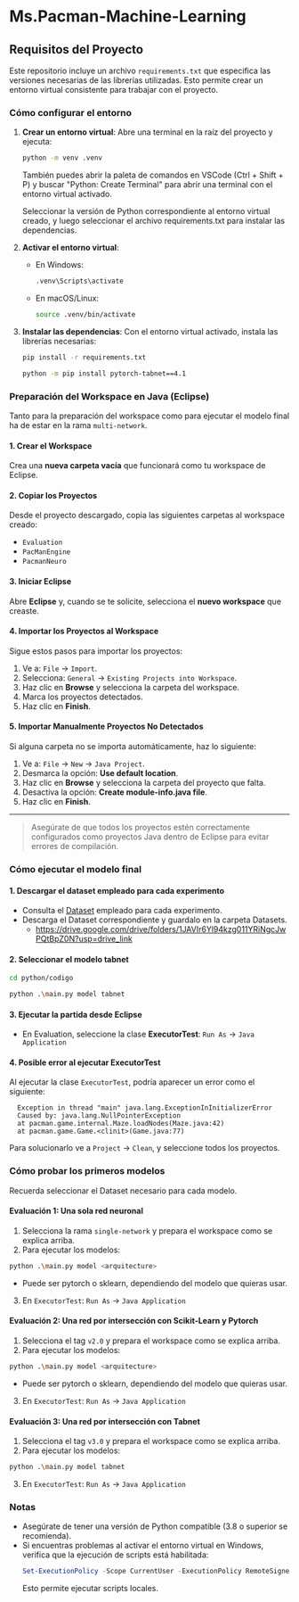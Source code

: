 # Ms.Pacman-Machine-Learning

## Requisitos del Proyecto

Este repositorio incluye un archivo `requirements.txt` que especifica las versiones necesarias de las librerías utilizadas. Esto permite crear un entorno virtual consistente para trabajar con el proyecto.

### Cómo configurar el entorno

1. **Crear un entorno virtual**:
   Abre una terminal en la raíz del proyecto y ejecuta:

   ```bash
   python -m venv .venv
   ```

   También puedes abrir la paleta de comandos en VSCode (Ctrl + Shift + P)
   y buscar "Python: Create Terminal" para abrir una terminal con el entorno virtual activado.

   Seleccionar la versión de Python correspondiente al entorno virtual creado, y luego seleccionar el archivo requirements.txt para instalar las dependencias.

2. **Activar el entorno virtual**:

   - En Windows:
     ```bash
     .venv\Scripts\activate
     ```
   - En macOS/Linux:
     ```bash
     source .venv/bin/activate
     ```

3. **Instalar las dependencias**:
   Con el entorno virtual activado, instala las librerías necesarias:
   ```bash
   pip install -r requirements.txt
   ```
   ```bash
   python -m pip install pytorch-tabnet==4.1
   ```
### Preparación del Workspace en Java (Eclipse)

Tanto para la preparación del workspace como para ejecutar el modelo final ha de estar en la rama `multi-network`.

#### 1. Crear el Workspace
Crea una **nueva carpeta vacía** que funcionará como tu workspace de Eclipse.

#### 2. Copiar los Proyectos
Desde el proyecto descargado, copia las siguientes carpetas al workspace creado:

- `Evaluation`
- `PacManEngine`
- `PacmanNeuro`

#### 3. Iniciar Eclipse
Abre **Eclipse** y, cuando se te solicite, selecciona el **nuevo workspace** que creaste.

#### 4. Importar los Proyectos al Workspace
Sigue estos pasos para importar los proyectos:

1. Ve a: `File` → `Import`.
2. Selecciona: `General` → `Existing Projects into Workspace`.
3. Haz clic en **Browse** y selecciona la carpeta del workspace.
4. Marca los proyectos detectados.
5. Haz clic en **Finish**.

#### 5. Importar Manualmente Proyectos No Detectados
Si alguna carpeta no se importa automáticamente, haz lo siguiente:

1. Ve a: `File` → `New` → `Java Project`.
2. Desmarca la opción: **Use default location**.
3. Haz clic en **Browse** y selecciona la carpeta del proyecto que falta.
4. Desactiva la opción: **Create module-info.java file**.
5. Haz clic en **Finish**.

---

> Asegúrate de que todos los proyectos estén correctamente configurados como proyectos Java dentro de Eclipse para evitar errores de compilación.


### Cómo ejecutar el modelo final

#### 1. Descargar el dataset empleado para cada experimento
- Consulta el [Dataset](DataSets/info_datasets_modelos.md) empleado para cada experimento.
- Descarga el Dataset correspondiente y guardalo en la carpeta Datasets.
   - https://drive.google.com/drive/folders/1JAVIr6Yl94kzg011YRiNgcJwPQtBpZ0N?usp=drive_link
  

#### 2. Seleccionar el modelo tabnet
```bash
cd python/codigo
```
```bash
python .\main.py model tabnet
```

#### 3. Ejecutar la partida desde Eclipse

- En Evaluation, seleccione la clase **ExecutorTest**: `Run As` → `Java Application`

#### 4. Posible error al ejecutar ExecutorTest
Al ejecutar la clase `ExecutorTest`, podría aparecer un error como el siguiente:

      Exception in thread "main" java.lang.ExceptionInInitializerError
      Caused by: java.lang.NullPointerException
      at pacman.game.internal.Maze.loadNodes(Maze.java:42)
      at pacman.game.Game.<clinit>(Game.java:77)

Para solucionarlo ve a `Project` → `Clean`, y seleccione todos los proyectos.

### Cómo probar los primeros modelos
Recuerda seleccionar el Dataset necesario para cada modelo.

#### Evaluación 1: Una sola red neuronal
1. Selecciona la rama `single-network` y prepara el workspace como se explica arriba.
2. Para ejecutar los modelos:
```bash
python .\main.py model <arquitecture>
```   
- <arquitecture> Puede ser pytorch o sklearn, dependiendo del modelo que quieras usar.
3. En `ExecutorTest`: `Run As` → `Java Application`

#### Evaluación 2: Una red por intersección con Scikit-Learn y Pytorch
1. Selecciona el tag `v2.0` y prepara el workspace como se explica arriba.
2. Para ejecutar los modelos:
```bash
python .\main.py model <arquitecture>
```   
- <arquitecture> Puede ser pytorch o sklearn, dependiendo del modelo que quieras usar.
3. En `ExecutorTest`: `Run As` → `Java Application`

#### Evaluación 3: Una red por intersección con Tabnet
1. Selecciona el tag `v3.0` y prepara el workspace como se explica arriba.
2. Para ejecutar los modelos:
```bash
python .\main.py model tabnet
```   
3. En `ExecutorTest`: `Run As` → `Java Application`

### Notas

- Asegúrate de tener una versión de Python compatible (3.8 o superior se recomienda).
- Si encuentras problemas al activar el entorno virtual en Windows, verifica que la ejecución de scripts está habilitada:
  ```powershell
  Set-ExecutionPolicy -Scope CurrentUser -ExecutionPolicy RemoteSigned
  ```
  Esto permite ejecutar scripts locales.
